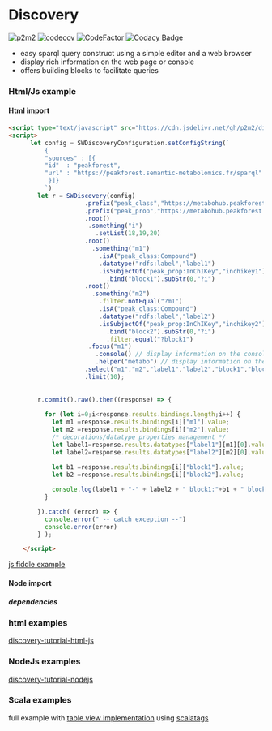 # Discovery

[![p2m2](https://circleci.com/gh/p2m2/Discovery.svg?style=shield)](https://app.circleci.com/pipelines/github/p2m2)
[![codecov](https://codecov.io/gh/p2m2/Discovery/branch/develop/graph/badge.svg)](https://codecov.io/gh/p2m2/Discovery)
[![CodeFactor](https://www.codefactor.io/repository/github/p2m2/discovery/badge)](https://www.codefactor.io/repository/github/p2m2/discovery)
[![Codacy Badge](https://app.codacy.com/project/badge/Grade/8d8ecb66f9ff4963a22efab3c693b629)](https://www.codacy.com/gh/p2m2/Discovery/dashboard?utm_source=github.com&amp;utm_medium=referral&amp;utm_content=p2m2/Discovery&amp;utm_campaign=Badge_Grade)


- easy sparql query construct using a simple editor and a web browser
- display rich information on the web page or console 
- offers building blocks to facilitate queries


### Html/Js example

#### Html import 

```html 
<script type="text/javascript" src="https://cdn.jsdelivr.net/gh/p2m2/discovery@develop/dist/discovery-web.min.js"> </script> 
<script>
      let config = SWDiscoveryConfiguration.setConfigString(`
          {
          "sources" : [{
          "id"  : "peakforest",
          "url" : "https://peakforest.semantic-metabolomics.fr/sparql"
           }]}
          `)
        let r = SWDiscovery(config)
                     .prefix("peak_class","https://metabohub.peakforest.org/ontology/class#")
                     .prefix("peak_prop","https://metabohub.peakforest.org/ontology/property#")
                     .root()
                      .something("i")
                        .setList(18,19,20)
                     .root()
                       .something("m1")
                         .isA("peak_class:Compound")
                         .datatype("rdfs:label","label1")
                         .isSubjectOf("peak_prop:InChIKey","inchikey1")
                           .bind("block1").subStr(0,"?i")
                     .root()
                       .something("m2")
                         .filter.notEqual("?m1")
                         .isA("peak_class:Compound")
                         .datatype("rdfs:label","label2")
                         .isSubjectOf("peak_prop:InChIKey","inchikey2")
                           .bind("block2").subStr(0,"?i")
                           .filter.equal("?block1")
                      .focus("m1")
                        .console() // display information on the console
                        .helper("metabo") // display information on the web page and propose new building block.
                     .select("m1","m2","label1","label2","block1","block2")
                     .limit(10);
      
       
        r.commit().raw().then((response) => {
          
          for (let i=0;i<response.results.bindings.length;i++) {
            let m1 =response.results.bindings[i]["m1"].value;
            let m2 =response.results.bindings[i]["m2"].value;
            /* decorations/datatype properties management */ 
            let label1=response.results.datatypes["label1"][m1][0].value; // all studies with all languages, here we take the first one arbitrarily.
            let label2=response.results.datatypes["label2"][m2][0].value;
            
            let b1 =response.results.bindings[i]["block1"].value;
            let b2 =response.results.bindings[i]["block2"].value;

            console.log(label1 + "-" + label2 + " block1:"+b1 + " block2:"+b2 );
          }

        }).catch( (error) => {
          console.error(" -- catch exception --")
          console.error(error)
        } );

    </script>
 ```


[js fiddle example](https://jsfiddle.net/ofilangi/3xkay1f6/10/)

#### Node import 

##### dependencies 

### html examples

[discovery-tutorial-html-js](https://github.com/p2m2/discovery-tutorial-html-js)

### NodeJs examples

[discovery-tutorial-nodejs](https://github.com/p2m2/discovery-tutorial-nodejs)

### Scala examples 

full example with [table view implementation](https://github.com/p2m2/discovery-table-view) using [scalatags](https://github.com/lihaoyi/scalatags)
